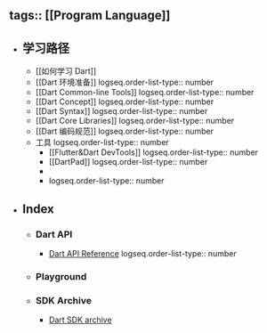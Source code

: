 tags:: [[Program Language]]
---

- ## 学习路径
	- [[如何学习 Dart]]
	- [[Dart 环境准备]]
	  logseq.order-list-type:: number
	- [[Dart Common-line Tools]]
	  logseq.order-list-type:: number
	- [[Dart Concept]]
	  logseq.order-list-type:: number
	- [[Dart Syntax]]
	  logseq.order-list-type:: number
	- [[Dart Core Libraries]]
	  logseq.order-list-type:: number
	- [[Dart 编码规范]]
	  logseq.order-list-type:: number
	- 工具
	  logseq.order-list-type:: number
		- [[Flutter&Dart DevTools]]
		  logseq.order-list-type:: number
		- [[DartPad]]
		  logseq.order-list-type:: number
		-
		- logseq.order-list-type:: number
- ## Index
	- ### Dart API
		- [Dart API Reference](https://api.dart.dev/)
		  logseq.order-list-type:: number
	- ### Playground
	- ### SDK Archive
		- [Dart SDK archive](https://dart.dev/get-dart/archive)